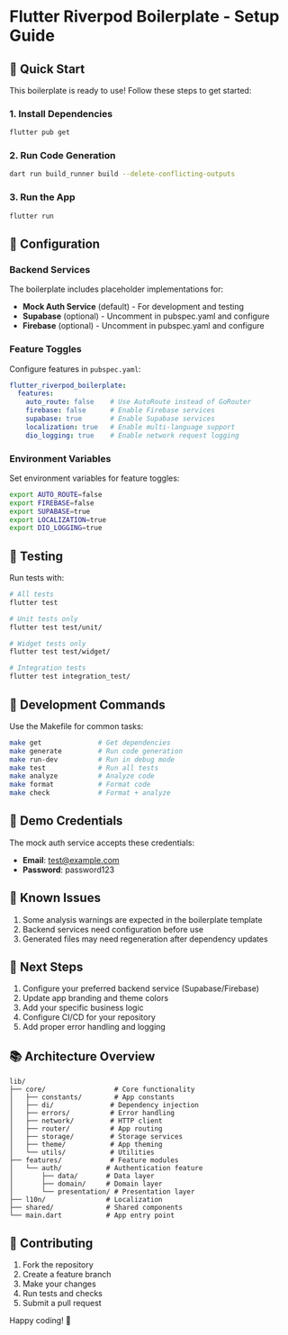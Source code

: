# Flutter Riverpod Boilerplate - Setup Guide

## 🚀 Quick Start

This boilerplate is ready to use! Follow these steps to get started:

### 1. Install Dependencies

```bash
flutter pub get
```

### 2. Run Code Generation

```bash
dart run build_runner build --delete-conflicting-outputs
```

### 3. Run the App

```bash
flutter run
```

## 🔧 Configuration

### Backend Services

The boilerplate includes placeholder implementations for:

- **Mock Auth Service** (default) - For development and testing
- **Supabase** (optional) - Uncomment in pubspec.yaml and configure
- **Firebase** (optional) - Uncomment in pubspec.yaml and configure

### Feature Toggles

Configure features in `pubspec.yaml`:

```yaml
flutter_riverpod_boilerplate:
  features:
    auto_route: false    # Use AutoRoute instead of GoRouter
    firebase: false      # Enable Firebase services
    supabase: true       # Enable Supabase services
    localization: true   # Enable multi-language support
    dio_logging: true    # Enable network request logging
```

### Environment Variables

Set environment variables for feature toggles:

```bash
export AUTO_ROUTE=false
export FIREBASE=false
export SUPABASE=true
export LOCALIZATION=true
export DIO_LOGGING=true
```

## 🧪 Testing

Run tests with:

```bash
# All tests
flutter test

# Unit tests only
flutter test test/unit/

# Widget tests only
flutter test test/widget/

# Integration tests
flutter test integration_test/
```

## 🔨 Development Commands

Use the Makefile for common tasks:

```bash
make get              # Get dependencies
make generate         # Run code generation
make run-dev          # Run in debug mode
make test             # Run all tests
make analyze          # Analyze code
make format           # Format code
make check            # Format + analyze
```

## 📱 Demo Credentials

The mock auth service accepts these credentials:

- **Email**: test@example.com
- **Password**: password123

## 🚨 Known Issues

1. Some analysis warnings are expected in the boilerplate template
2. Backend services need configuration before use
3. Generated files may need regeneration after dependency updates

## 🔄 Next Steps

1. Configure your preferred backend service (Supabase/Firebase)
2. Update app branding and theme colors
3. Add your specific business logic
4. Configure CI/CD for your repository
5. Add proper error handling and logging

## 📚 Architecture Overview

```
lib/
├── core/                 # Core functionality
│   ├── constants/        # App constants
│   ├── di/              # Dependency injection
│   ├── errors/          # Error handling
│   ├── network/         # HTTP client
│   ├── router/          # App routing
│   ├── storage/         # Storage services
│   ├── theme/           # App theming
│   └── utils/           # Utilities
├── features/            # Feature modules
│   └── auth/           # Authentication feature
│       ├── data/       # Data layer
│       ├── domain/     # Domain layer
│       └── presentation/ # Presentation layer
├── l10n/               # Localization
├── shared/             # Shared components
└── main.dart           # App entry point
```

## 🤝 Contributing

1. Fork the repository
2. Create a feature branch
3. Make your changes
4. Run tests and checks
5. Submit a pull request

Happy coding! 🎉
